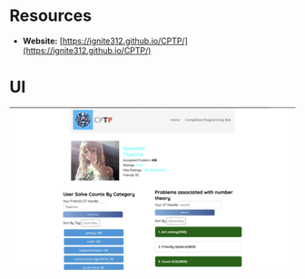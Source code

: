 # Resources
- **Website:** [https://ignite312.github.io/CPTP/](https://ignite312.github.io/CPTP/)
# UI
![Image](https://raw.githubusercontent.com/ignite312/CPTP/main/public/UI/UI.png)